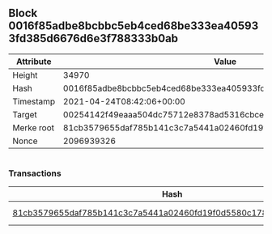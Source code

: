 ## Block 0016f85adbe8bcbbc5eb4ced68be333ea405933fd385d6676d6e3f788333b0ab

Attribute | Value
--- | ---
Height | 34970
Hash | 0016f85adbe8bcbbc5eb4ced68be333ea405933fd385d6676d6e3f788333b0ab
Timestamp | 2021-04-24T08:42:06+00:00
Target | 00254142f49eaaa504dc75712e8378ad5316cbcead634704b3734b6271167cc4
Merke root | 81cb3579655daf785b141c3c7a5441a02460fd19f0d5580c178e855eaec628c5
Nonce | 2096939326

```

```

### Transactions

Hash | Amount
--- | ---
[81cb3579655daf785b141c3c7a5441a02460fd19f0d5580c178e855eaec628c5](81cb3579655daf785b141c3c7a5441a02460fd19f0d5580c178e855eaec628c5.md) | 10.00000000 SKEPTI 
